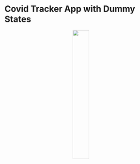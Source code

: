 # Covid Tracker App with Dummy States

<p align="center" width="100%">
    <img width="33%" src="https://user-images.githubusercontent.com/59369881/207815011-d1f97afa-5e41-436a-9b22-a285b9f206cd.png">
</p>

